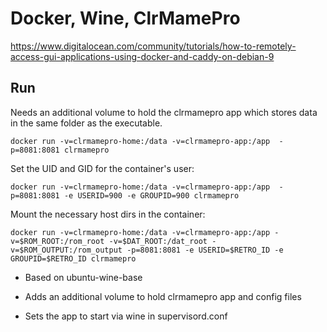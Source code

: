 # Docker, Wine, ClrMamePro

https://www.digitalocean.com/community/tutorials/how-to-remotely-access-gui-applications-using-docker-and-caddy-on-debian-9

## Run

Needs an additional volume to hold the clrmamepro app which stores data in the same folder as the executable.

```
docker run -v=clrmamepro-home:/data -v=clrmamepro-app:/app  -p=8081:8081 clrmamepro
```

Set the UID and GID for the container's user:

```
docker run -v=clrmamepro-home:/data -v=clrmamepro-app:/app  -p=8081:8081 -e USERID=900 -e GROUPID=900 clrmamepro
```

Mount the necessary host dirs in the container:

```
docker run -v=clrmamepro-home:/data -v=clrmamepro-app:/app -v=$ROM_ROOT:/rom_root -v=$DAT_ROOT:/dat_root -v=$ROM_OUTPUT:/rom_output -p=8081:8081 -e USERID=$RETRO_ID -e GROUPID=$RETRO_ID clrmamepro
```

* Based on ubuntu-wine-base

* Adds an additional volume to hold clrmamepro app and config files

* Sets the app to start via wine in supervisord.conf


